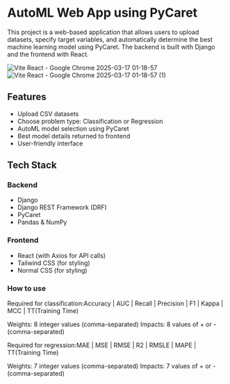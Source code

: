 # AutoML Web App using PyCaret

This project is a web-based application that allows users to upload datasets, specify target variables, and automatically determine the best machine learning model using PyCaret. The backend is built with Django and the frontend with React.

![Vite React - Google Chrome 2025-03-17 01-18-57](https://github.com/user-attachments/assets/bcd507e4-7668-4634-bde8-39cd71c3a967)
![Vite React - Google Chrome 2025-03-17 01-18-57 (1)](https://github.com/user-attachments/assets/9e1cc35e-aeed-4c70-832c-02975b2ba452)

## Features

- Upload CSV datasets
- Choose problem type: Classification or Regression
- AutoML model selection using PyCaret
- Best model details returned to frontend
- User-friendly interface

## Tech Stack

### Backend

- Django
- Django REST Framework (DRF)
- PyCaret
- Pandas & NumPy

### Frontend

- React (with Axios for API calls)
- Tailwind CSS (for styling)
- Normal CSS (for styling)

### How to use

Required for classification:Accuracy | AUC | Recall | Precision | F1 | Kappa | MCC | TT(Training Time) 

Weights: 8 integer values (comma-separated)
Impacts: 8 values of + or - (comma-separated)

Required for regression:MAE | MSE | RMSE | R2 | RMSLE | MAPE | TT(Training Time) 

Weights: 7 integer values (comma-separated)
Impacts: 7 values of + or - (comma-separated)

<!-- https://prerit-bhagat.github.io/MLTools/ -->
